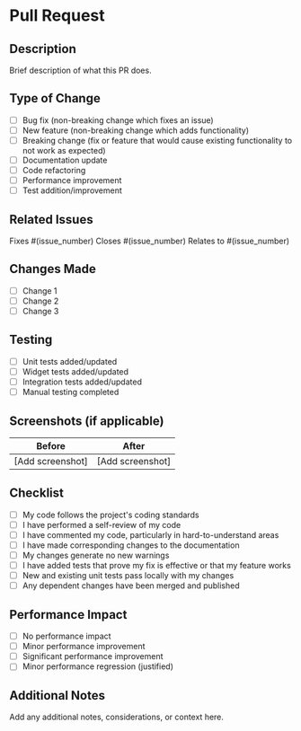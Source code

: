 # Pull Request

## Description
Brief description of what this PR does.

## Type of Change
- [ ] Bug fix (non-breaking change which fixes an issue)
- [ ] New feature (non-breaking change which adds functionality)
- [ ] Breaking change (fix or feature that would cause existing functionality to not work as expected)
- [ ] Documentation update
- [ ] Code refactoring
- [ ] Performance improvement
- [ ] Test addition/improvement

## Related Issues
Fixes #(issue_number)
Closes #(issue_number)
Relates to #(issue_number)

## Changes Made
- [ ] Change 1
- [ ] Change 2
- [ ] Change 3

## Testing
- [ ] Unit tests added/updated
- [ ] Widget tests added/updated
- [ ] Integration tests added/updated
- [ ] Manual testing completed

## Screenshots (if applicable)
| Before | After |
| ------ | ----- |
| [Add screenshot] | [Add screenshot] |

## Checklist
- [ ] My code follows the project's coding standards
- [ ] I have performed a self-review of my code
- [ ] I have commented my code, particularly in hard-to-understand areas
- [ ] I have made corresponding changes to the documentation
- [ ] My changes generate no new warnings
- [ ] I have added tests that prove my fix is effective or that my feature works
- [ ] New and existing unit tests pass locally with my changes
- [ ] Any dependent changes have been merged and published

## Performance Impact
- [ ] No performance impact
- [ ] Minor performance improvement
- [ ] Significant performance improvement
- [ ] Minor performance regression (justified)

## Additional Notes
Add any additional notes, considerations, or context here.